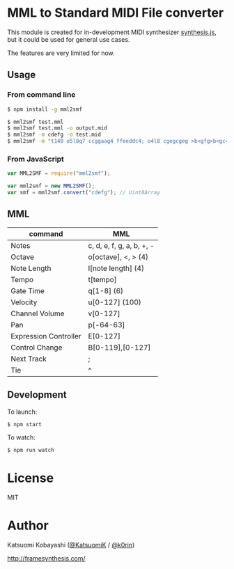 # MML to Standard MIDI File converter

This module is created for in-development MIDI synthesizer [synthesis.js](https://github.com/KatsuomiK/synthesis.js), but it could be used for general use cases.

The features are very limited for now.

## Usage

### From command line

```bash
$ npm install -g mml2smf

$ mml2smf test.mml
$ mml2smf test.mml -o output.mid
$ mml2smf -m cdefg -o test.mid
$ mml2smf -m "t140 o5l8q7 ccggaag4 ffeeddc4; o4l8 cgegcgeg >b<gfg>b<gc4" -o test.mid
```

### From JavaScript

```js
var MML2SMF = require("mml2smf");

var mml2smf = new MML2SMF();
var smf = mml2smf.convert("cdefg"); // Uint8Array
```

## MML

command|MML
-------|---
Notes|c, d, e, f, g, a, b, +, -
Octave|o\[octave\], &lt;, &gt; (4)
Note Length|l\[note length\] (4)
Tempo|t\[tempo\]
Gate Time|q\[1-8\] (6)
Velocity|u\[0-127\] (100)
Channel Volume|v\[0-127\]
Pan|p\[-64-63\]
Expression Controller|E\[0-127\]
Control Change|B\[0-119\],\[0-127\]
Next Track|;
Tie|^

## Development

To launch:

```bash
$ npm start
```

To watch:

```bash
$ npm run watch
```

# License

MIT

# Author

Katsuomi Kobayashi ([@KatsuomiK](https://twitter.com/KatsuomiK) / [@k0rin](https://twitter.com/k0rin))

http://framesynthesis.com/

